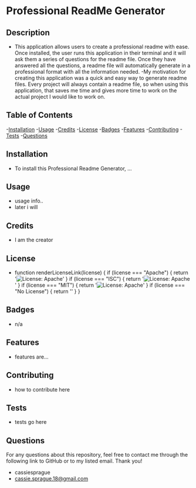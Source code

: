 # Professional ReadMe Generator

## Description
- This application allows users to create a professional readme with ease. Once installed, the user runs this application in their terminal and it will ask them a series of questions for the readme file. Once they have answered all the questions, a readme file will automatically generate in a professional format with all the information needed.
-My motivation for creating this application was a quick and easy way to generate readme files. Every project will always contain a readme file, so when using this application, that saves me time and gives more time to work on the actual project I would like to work on. 

## Table of Contents

-[Installation](#installation)
-[Usage](usage)
-[Credits](credits)
-[License](license)
-[Badges](badges)
-[Features](features)
-[Contributing](contributing)
-[Tests](tests)
-[Questions](questions)

## Installation
- To install this Professional Readme Generator, ...

## Usage
- usage info..
- later i will

## Credits
- I am the creator 

## License
- function renderLicenseLink(license) {
  if (license === "Apache") {
    return '![License: Apache](https://opensource.org/license/apache-2-0)'
  }
  if (license === "ISC") {
    return '![License: Apache](https://opensource.org/license/isc)'
  }
  if (license === "MIT") {
    return '![License: Apache](https://opensource.org/license/mit)'
  }
  if (license === "No License") {
    return ''
  }
}

## Badges
- n/a

## Features
- features are...

## Contributing
- how to contribute here

## Tests
- tests go here

## Questions
For any questions about this repository, feel free to contact me through the following link to GitHub or to my listed email. Thank you!
- cassiesprague
- cassie.sprague.18@gmail.com
